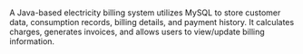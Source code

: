 #
A Java-based electricity billing system utilizes MySQL to store customer data, consumption records, billing details, and payment history. It calculates charges, generates invoices, and allows users to view/update billing information.
